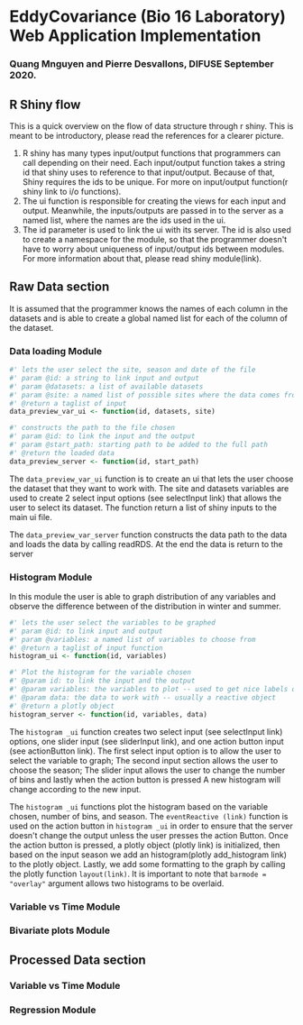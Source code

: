 # EddyCovariance (Bio 16 Laboratory) Web Application Implementation
### Quang Mnguyen and Pierre Desvallons, DIFUSE September 2020.

## R Shiny flow
This is a quick overview on the flow of data structure through r shiny. This is meant to be introductory, please read the references for a clearer picture.

1. R shiny has many types input/output functions that programmers can call depending on their need. Each input/output function takes a string id that shiny uses to reference to that input/output. Because of that, Shiny requires the ids to be unique. For more on input/output function(r shiny link to i/o functions).
2. The ui function is responsible for creating the views for each input and output. Meanwhile, the inputs/outputs are passed in to the server as a named list, where the names are the ids used in the ui.
3. The id parameter is used to link the ui with its server. The id is also used to create a namespace for the module, so that the programmer doesn't have to worry about uniqueness of input/output ids between modules. For more information about that, please read shiny module(link).

## Raw Data section
It is assumed that the programmer knows the names of each column in the datasets and is able to create a global named list for each of the column of the dataset.
### Data loading Module
```r
#' lets the user select the site, season and date of the file
#' param @id: a string to link input and output
#' param @datasets: a list of available datasets
#' param @site: a named list of possible sites where the data comes from
#' @return a taglist of input
data_preview_var_ui <- function(id, datasets, site)

#' constructs the path to the file chosen
#' param @id: to link the input and the output
#' param @start_path: starting path to be added to the full path
#' @return the loaded data
data_preview_server <- function(id, start_path)
```
The `data_preview_var_ui` function is to create an ui that lets the user choose the dataset that they want to work with. The site and datasets variables are used to create 2 select input options (see selectInput link) that allows the user to select its dataset. The function return a list of shiny inputs to the main ui file.

 The `data_preview_var_server` function constructs the data path to the data and loads the data by calling readRDS. At the end the data is return to the server

### Histogram Module
In this module the user is able to graph distribution of any variables and observe the difference between of the distribution in winter and summer.

```r
#' lets the user select the variables to be graphed
#' param @id: to link input and output
#' param @variables: a named list of variables to choose from
#' @return a taglist of input function
histogram_ui <- function(id, variables)

#' Plot the histogram for the variable chosen
#' @param id: to link the input and the output
#' @param variables: the variables to plot -- used to get nice labels on axes
#' @param data: the data to work with -- usually a reactive object
#' @return a plotly object
histogram_server <- function(id, variables, data)
```

The `histogram _ui` function creates two select input (see selectInput link) options, one slider input (see sliderInput link), and  one action button input (see actionButton link). The first select input option is to allow the user to select the variable to graph; The second input section allows the user to choose the season; The slider input allows the user to change the number of bins and lastly when the action button is pressed A new histogram will change according to the new input.

 The `histogram _ui` functions plot the histogram based on the variable chosen, number of bins, and season. The `eventReactive (link)` function is used on the action button in `histogram _ui` in order to ensure that the server doesn't change the output unless the user presses the action Button. Once the action button is pressed, a plotly object (plotly link) is initialized, then based on the input season we add an histogram(plotly add_histogram link) to the plotly object. Lastly, we add some formatting to the graph by calling the plotly function `layout(link)`. It is important to note that `barmode = "overlay"` argument allows two histograms to be overlaid.

### Variable vs Time Module

### Bivariate plots Module


## Processed Data section

### Variable vs Time Module

### Regression Module
